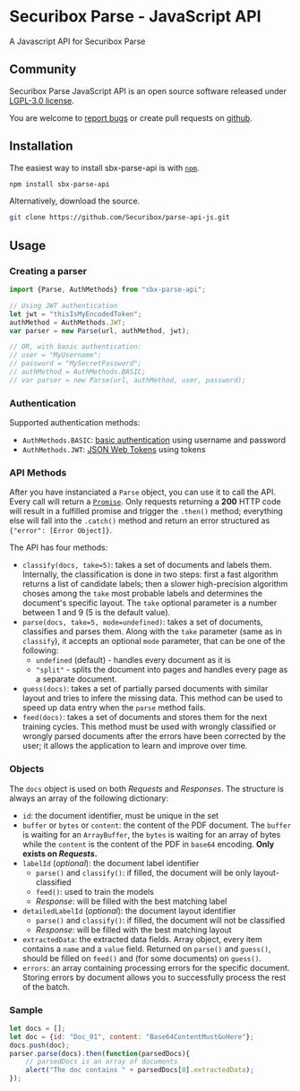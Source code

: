 # Securibox Parse - JavaScript API

A Javascript API for Securibox Parse

## Community

Securibox Parse JavaScript API is an open source software released under [LGPL-3.0 license](https://github.com/Securibox/parse-api-js/blob/master/LICENSE).

You are welcome to [report bugs](https://github.com/Securibox/parse-api-js/issues) or create pull requests on [github](https://github.com/Securibox/parse-api-js).

## Installation

The easiest way to install sbx-parse-api is with [`npm`][npm].

[npm]: https://www.npmjs.com/

```sh
npm install sbx-parse-api
```

Alternatively, download the source.

```sh
git clone https://github.com/Securibox/parse-api-js.git
```

## Usage

### Creating a parser
```JavaScript
import {Parse, AuthMethods} from "sbx-parse-api";

// Using JWT authentication
let jwt = "thisIsMyEncodedToken";
authMethod = AuthMethods.JWT;
var parser = new Parse(url, authMethod, jwt);

// OR, with basic authentication:
// user = "MyUsername";
// password = "MySecretPassword";
// authMethod = AuthMethods.BASIC;
// var parser = new Parse(url, authMethod, user, password);
```

### Authentication

Supported authentication methods:
* `AuthMethods.BASIC`: [basic authentication](https://tools.ietf.org/html/rfc2617) using username and password
* `AuthMethods.JWT`: [JSON Web Tokens](https://jwt.io/) using tokens

### API Methods

After you have instanciated a `Parse` object, you can use it to call the API. Every call will return a [`Promise`](https://developer.mozilla.org/en-US/docs/Web/JavaScript/Reference/Global_Objects/Promise). Only requests returning a **200** HTTP code will result in a fulfilled promise and trigger the `.then()` method; everything else will fall into the `.catch()` method and return an error structured as `{"error": [Error Object]}`.

The API has four methods:
* `classify(docs, take=5)`: takes a set of documents and labels them. Internally, the classification is done in two steps: first a fast algorithm returns a list of candidate labels; then a slower high-precision algorithm choses among the `take` most probable labels and determines the document's specific layout. The `take` optional parameter is a number between 1 and 9 (5 is the default value).  
* `parse(docs, take=5, mode=undefined)`: takes a set of documents, classifies and parses them. Along with the `take` parameter (same as in `classify`), it accepts an optional `mode` parameter, that can be one of the following:
  * `undefined` (default) - handles every document as it is
  * `"split"` - splits the document into pages and handles every page as a separate document.
* `guess(docs)`: takes a set of partially parsed documents with similar layout and tries to infere the missing data. This method can be used to speed up data entry when the `parse` method fails.
* `feed(docs)`: takes a set of documents and stores them for the next training cycles. This method must be used with wrongly classified or wrongly parsed documents after the errors have been corrected by the user; it allows the application to learn and improve over time.

### Objects

The `docs` object is used on both _Requests_ and _Responses_. The structure is always an array of the following dictionary:
* `id`: the document identifier, must be unique in the set
* `buffer` or `bytes` or `content`: the content of the PDF document. The `buffer` is waiting for an `ArrayBuffer`, the `bytes` is waiting for an array of bytes while the `content` is the content of the PDF in `base64` encoding. **Only exists on _Requests_.**
* `labelId` (_optional_): the document label identifier
  * `parse()` and `classify()`: if filled, the document will be only layout-classified
  * `feed()`: used to train the models
  * _Response_: will be filled with the best matching label
* `detailedLabelId` (_optional_): the document layout identifier
  * `parse()` and `classify()`: if filled, the document will not be classified
  * _Response_: will be filled with the best matching layout
* `extractedData`: the extracted data fields. Array object, every item contains a `name` and a `value` field. Returned on `parse()` and `guess()`, should be filled on `feed()` and (for some documents) on `guess()`.
* `errors`: an array containing processing errors for the specific document. Storing errors by document allows you to successfully process the rest of the batch.

### Sample
```JavaScript
let docs = [];
let doc = {id: "Doc_01", content: "Base64ContentMustGoHere"};
docs.push(doc);
parser.parse(docs).then(function(parsedDocs){
    // parsedDocs is an array of documents
    alert("The doc contains " + parsedDocs[0].extractedData);
});
```
